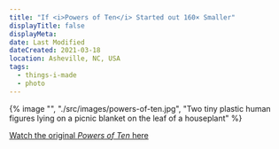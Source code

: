 ```yaml
---
title: "If <i>Powers of Ten</i> Started out 160× Smaller"
displayTitle: false
displayMeta:
date: Last Modified
dateCreated: 2021-03-18
location: Asheville, NC, USA
tags:
  - things-i-made
  - photo
---
```

{% image "", "./src/images/powers-of-ten.jpg", "Two tiny plastic human figures lying on a picnic blanket on the leaf of a houseplant" %}

[Watch the original *Powers of Ten* here](https://vimeo.com/220494102)
